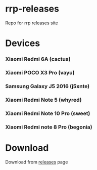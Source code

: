 # rrp-releases

Repo for rrp releases site
 
# Devices

### Xiaomi Redmi 6A (cactus)

### Xiaomi POCO X3 Pro (vayu)

### Samsung Galaxy J5 2016 (j5xnte)

### Xiaomi Redmi Note 5 (whyred)

### Xiaomi Redmi Note 10 Pro (sweet)

### Xiaomi Redmi note 8 Pro (begonia)

# Download

Download from [releases](https://github.com/nedokaka/rrp-releases/releases) page 
